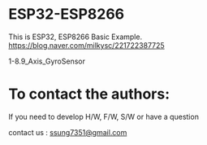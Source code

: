 # ESP32-ESP8266

   This is ESP32, ESP8266 Basic Example. 
   https://blog.naver.com/milkysc/221722387725
   
   1-8.9_Axis_GyroSensor

# To contact the authors:

If you need to develop H/W, F/W, S/W or have a question

contact us : ssung7351@gmail.com
